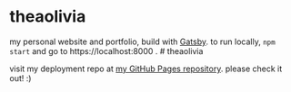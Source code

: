 # theaolivia
my personal website and portfolio, build with [Gatsby](https://github.com/gatsbyjs/gatsby).
to run locally, ```npm start``` and go to https://localhost:8000 . # theaolivia


visit my deployment repo at [my GitHub Pages repository](https://github.com/teaolivia/teaolivia.github.io). please check it out! :)
